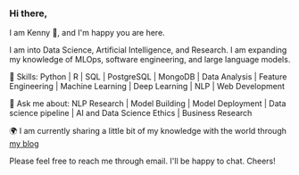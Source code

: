 <!-- Please don't remove this: Grab your social icons from https://github.com/carlsednaoui/gitsocial -->

[1.2]: http://i.imgur.com/wWzX9uB.png (twitter icon without padding)
[1]: [Twitter](https://twitter.com/_Ken0x)

### Hi there, 
I am Kenny 👋, and I'm happy you are here.

I am into Data Science, Artificial Intelligence, and Research. I am expanding my knowledge of MLOps, software engineering, and large language models.

🌱 Skills: Python | R | SQL | PostgreSQL | MongoDB | Data Analysis | Feature Engineering | Machine Learning | Deep Learning | NLP | Web Development

💬 Ask me about: NLP Research | Model Building | Model Deployment | Data science pipeline | AI and Data Science Ethics | Business Research 


:earth_africa: I am currently sharing a little bit of my knowledge with the world through [my blog](https://thecodezs.hashnode.dev)


Please feel free to reach me through email. I'll be happy to chat. Cheers!
